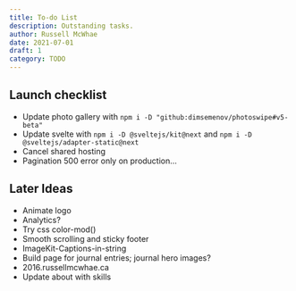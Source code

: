 ```yaml
---
title: To-do List
description: Outstanding tasks.
author: Russell McWhae
date: 2021-07-01
draft: 1
category: TODO
---
```


## Launch checklist

-   Update photo gallery with `npm i -D "github:dimsemenov/photoswipe#v5-beta"`
-   Update svelte with `npm i -D @sveltejs/kit@next` and `npm i -D @sveltejs/adapter-static@next`
-   Cancel shared hosting
-   Pagination 500 error only on production…

## Later Ideas

-   Animate logo
-   Analytics?
-   Try css color-mod()
-   Smooth scrolling and sticky footer
-   ImageKit-Captions-in-string
-   Build <category> page for journal entries; journal hero images?
-   2016.russellmcwhae.ca
-   Update about with skills
